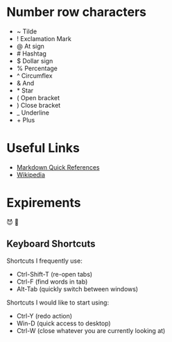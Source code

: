 # Number row characters
- ~ Tilde
- ! Exclamation Mark
- @ At sign
- \# Hashtag
- $ Dollar sign
- % Percentage
- ^ Circumflex
- & And
- \* Star
- ( Open bracket
- ) Close bracket
- _ Underline
- \+ Plus


# Useful Links
- [Markdown Quick References](https://wordpress.com/support/markdown-quick-reference/)
- [Wikipedia](https://en.wikipedia.org/wiki/Main_Page)

# Expirements
😈 🙂 

## Keyboard Shortcuts
Shortcuts I frequently use:
- Ctrl-Shift-T (re-open tabs)
- Ctrl-F (find words in tab)
- Alt-Tab (quickly switch between windows)

Shortcuts I would like to start using:
- Ctrl-Y (redo action)
- Win-D (quick access to desktop)
- Ctrl-W (close whatever you are currently looking at)